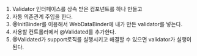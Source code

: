 1. Validator 인터페이스를 상속 받은 컴포넌트를 하나 만들고
2. 자동 의존관계 주입을 한다.
3. @InitBinder를 이용해서 WebDataBinder에 내가 만든 validator를 넣는다.
4. 사용할 컨트롤러에서 @Validated를 추가한다.
5. @Validated가 support로직를 실행시키고 해결할 수 있으면 validator가 실행이 된다.
